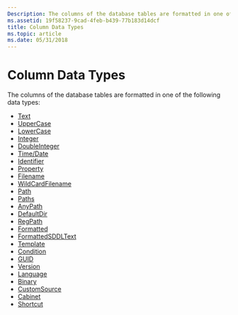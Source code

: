 ```yaml
---
Description: The columns of the database tables are formatted in one of the following data types.
ms.assetid: 19f58237-9cad-4feb-b439-77b183d14dcf
title: Column Data Types
ms.topic: article
ms.date: 05/31/2018
---
```


# Column Data Types

The columns of the database tables are formatted in one of the following data types:

-   [Text](text.md)
-   [UpperCase](uppercase.md)
-   [LowerCase](lowercase.md)
-   [Integer](integer.md)
-   [DoubleInteger](doubleinteger.md)
-   [Time/Date](time-date.md)
-   [Identifier](identifier.md)
-   [Property](property.md)
-   [Filename](filename.md)
-   [WildCardFilename](wildcardfilename.md)
-   [Path](path.md)
-   [Paths](paths.md)
-   [AnyPath](anypath.md)
-   [DefaultDir](defaultdir.md)
-   [RegPath](regpath.md)
-   [Formatted](formatted.md)
-   [FormattedSDDLText](formattedsddltext.md)
-   [Template](template.md)
-   [Condition](condition.md)
-   [GUID](guid.md)
-   [Version](version.md)
-   [Language](language.md)
-   [Binary](binary.md)
-   [CustomSource](customsource.md)
-   [Cabinet](cabinet.md)
-   [Shortcut](shortcut.md)

 

 



